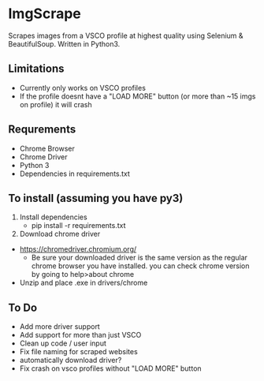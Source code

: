 # ImgScrape
Scrapes images from a VSCO profile at highest quality using Selenium & BeautifulSoup. Written in Python3.

## Limitations
- Currently only works on VSCO profiles
- If the profile doesnt have a "LOAD MORE" button (or more than ~15 imgs on profile) it will crash

## Requrements
- Chrome Browser
- Chrome Driver
- Python 3
- Dependencies in requirements.txt

## To install (assuming you have py3)
1. Install dependencies
    - pip install -r requirements.txt
2. Download chrome driver
  - https://chromedriver.chromium.org/
    - Be sure your downloaded driver is the same version as the regular chrome browser you have installed.
    you can check chrome version by going to help>about chrome
  - Unzip and place .exe in drivers/chrome
  
  ## To Do
  - Add more driver support
  - Add support for more than just VSCO
  - Clean up code / user input
  - Fix file naming for scraped websites
  - automatically download driver?
  - Fix crash on vsco profiles without "LOAD MORE" button
  

